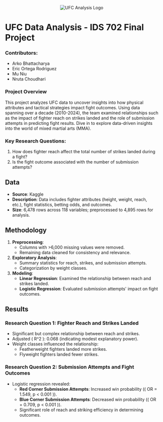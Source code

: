 <div align="center">
  <img src="https://github.com/user-attachments/assets/294ffa26-161d-4deb-bc8a-df7948146efb" alt="UFC Analysis Logo">
</div>

# UFC Data Analysis - IDS 702 Final Project

### Contributors:
- Arko Bhattacharya
- Eric Ortega Rodriguez
- Mu Niu
- Nruta Choudhari

### Project Overview

This project analyzes UFC data to uncover insights into how physical attributes and tactical strategies impact fight outcomes. Using data spanning over a decade (2010-2024), the team examined relationships such as the impact of fighter reach on strikes landed and the role of submission attempts in predicting fight results. Dive in to explore data-driven insights into the world of mixed martial arts (MMA).


### Key Research Questions:
1. How does fighter reach affect the total number of strikes landed during a fight?
2. Is the fight outcome associated with the number of submission attempts?

## Data

- **Source**: Kaggle
- **Description**: Data includes fighter attributes (height, weight, reach, etc.), fight statistics, betting odds, and outcomes.
- **Size**: 6,478 rows across 118 variables; preprocessed to 4,895 rows for analysis.

## Methodology

1. **Preprocessing**:
   - Columns with >6,000 missing values were removed.
   - Remaining data cleaned for consistency and relevance.
2. **Exploratory Analysis**:
   - Summary statistics for reach, strikes, and submission attempts.
   - Categorization by weight classes.
3. **Modeling**:
   - **Linear Regression**: Examined the relationship between reach and strikes landed.
   - **Logistic Regression**: Evaluated submission attempts' impact on fight outcomes.

## Results

### Research Question 1: Fighter Reach and Strikes Landed
- Significant but complex relationship between reach and strikes.
- Adjusted \( R^2 \): 0.068 (indicating modest explanatory power).
- Weight classes influenced the relationship:
  - Featherweight fighters landed more strikes.
  - Flyweight fighters landed fewer strikes.

### Research Question 2: Submission Attempts and Fight Outcomes
- Logistic regression revealed:
  - **Red Corner Submission Attempts**: Increased win probability (\( OR = 1.549, p < 0.001 \)).
  - **Blue Corner Submission Attempts**: Decreased win probability (\( OR = 0.709, p < 0.001 \)).
  - Significant role of reach and striking efficiency in determining outcomes.


